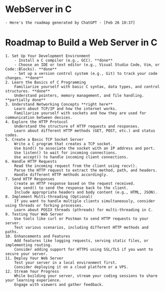 # WebServer in C
    - Here's the roadmap generated by ChatGPT - [Feb 26 10:37]

# Roadmap to Build a Web Server in C
    1. Set Up Your Development Environment
        - Install a C compiler (e.g., GCC). **done**
        - Choose an IDE or text editor (e.g., Visual Studio Code, Vim, or Code::Blocks). **done**
        - Set up a version control system (e.g., Git) to track your code changes. **done**
    2. Learn the Basics of C Programming
        Familiarize yourself with basic C syntax, data types, and control structures. **done**
        Understand pointers, memory management, and file handling. **partially done**
    3. Understand Networking Concepts **right here**
        Learn about TCP/IP and how the internet works.
        Familiarize yourself with sockets and how they are used for communication between devices.
    4. Explore the HTTP Protocol
        Understand the structure of HTTP requests and responses.
        Learn about different HTTP methods (GET, POST, etc.) and status codes.
    5. Create a Basic TCP Socket Server
        Write a C program that creates a TCP socket.
        Use bind() to associate the socket with an IP address and port.
        Use listen() to wait for incoming connections.
        Use accept() to handle incoming client connections.
    6. Handle HTTP Requests
        Read the incoming request from the client using recv().
        Parse the HTTP request to extract the method, path, and headers.
        Handle different HTTP methods accordingly.
    7. Send HTTP Responses
        Create an HTTP response based on the request received.
        Use send() to send the response back to the client.
        Include appropriate headers and body content (e.g., HTML, JSON).
    8. Implement Multi-threading (Optional)
        If you want to handle multiple clients simultaneously, consider using threads or forking processes.
        Learn about POSIX threads (pthreads) for multi-threading in C.
    9. Testing Your Web Server
        Use tools like curl or Postman to send HTTP requests to your server.
        Test various scenarios, including different HTTP methods and paths.
    10. Enhancements and Features
        Add features like logging requests, serving static files, or implementing routing.
        Consider adding support for HTTPS using SSL/TLS if you want to secure your server.
    11. Deploy Your Web Server
        Test your server in a local environment first.
        Consider deploying it on a cloud platform or a VPS.
    12. Stream Your Progress
        While building your server, stream your coding sessions to share your learning experience.
        Engage with viewers and gather feedback.